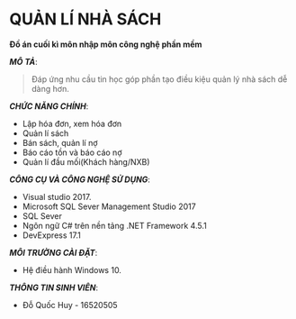 # QUẢN LÍ NHÀ SÁCH

**Đồ án cuối kì môn nhập môn công nghệ phần mềm**

_**MÔ TẢ**_:
>Đáp ứng nhu cầu tin học góp phần tạo điều kiệu quản lý nhà sách dễ dàng hơn.

_**CHỨC NĂNG CHÍNH**_: 
+ Lập hóa đơn, xem hóa đơn
+ Quản lí sách
+ Bán sách, quản lí nợ
+ Báo cáo tồn và báo cáo nợ
+ Quản lí đầu mối(Khách hàng/NXB)

_**CÔNG CỤ VÀ CÔNG NGHỆ SỬ DỤNG**_: 
+ Visual studio 2017.
+ Microsoft SQL Sever Management Studio 2017
+ SQL Sever
+ Ngôn ngữ C# trên nền tảng .NET Framework 4.5.1
+ DevExpress 17.1

_**MÔI TRƯỜNG CÀI ĐẶT**_:
+ Hệ điều hành Windows 10.

_**THÔNG TIN SINH VIÊN**_:
+ Đỗ Quốc Huy - 16520505

